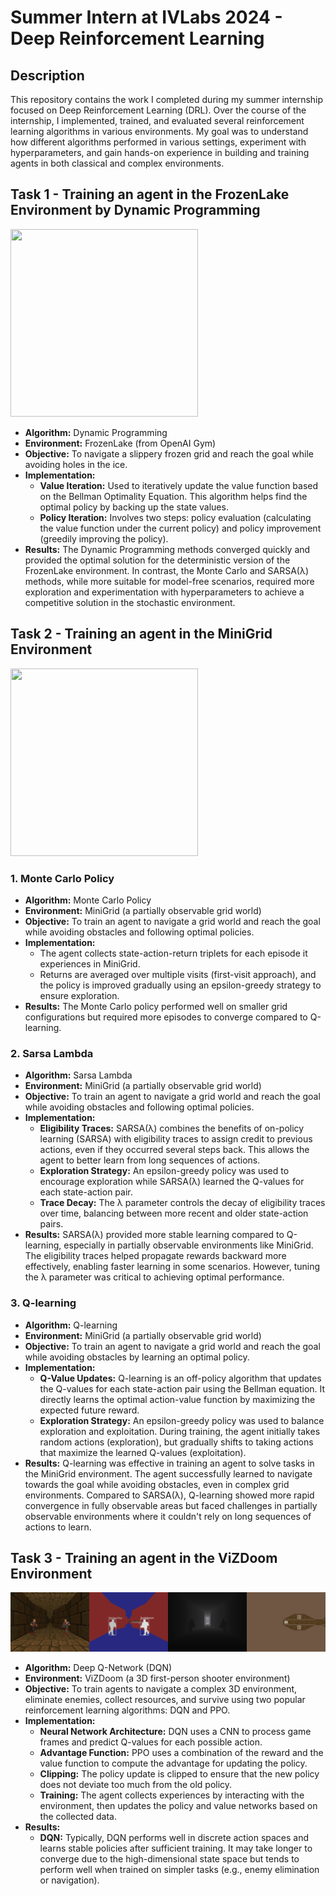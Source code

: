  <h1>Summer Intern at IVLabs 2024 - Deep Reinforcement Learning</h1>

<h2>Description</h2>
<p>This repository contains the work I completed during my summer internship focused on Deep Reinforcement Learning (DRL). Over the course of the internship, I implemented, trained, and evaluated several reinforcement learning algorithms in various environments. My goal was to understand how different algorithms performed in various settings, experiment with hyperparameters, and gain hands-on experience in building and training agents in both classical and complex environments.</p>

<h2>Task 1 - Training an agent in the FrozenLake Environment by Dynamic Programming</h2>
                     <img src="https://gymnasium.farama.org/_images/frozen_lake.gif" height=300px width=300px>
   <ul>
        <li><strong>Algorithm:</strong> Dynamic Programming</li>
        <li><strong>Environment:</strong> FrozenLake (from OpenAI Gym)</li>
        <li><strong>Objective:</strong> To navigate a slippery frozen grid and reach the goal while avoiding holes in the ice.</li>
        <li><strong>Implementation:</strong>
            <ul>
                <li><strong>Value Iteration:</strong> Used to iteratively update the value function based on the Bellman Optimality Equation. This algorithm helps find the optimal policy by backing up the state values.</li>
                <li><strong>Policy Iteration:</strong> Involves two steps: policy evaluation (calculating the value function under the current policy) and policy improvement (greedily improving the policy).</li>
            </ul>
        </li>
        <li><strong>Results:</strong> The Dynamic Programming methods converged quickly and provided the optimal solution for the deterministic version of the FrozenLake environment. In contrast, the Monte Carlo and SARSA(λ) methods, while more suitable for model-free scenarios, required more exploration and experimentation with hyperparameters to achieve a competitive solution in the stochastic environment.</li>
    </ul>

   <h2>Task 2 - Training an agent in the MiniGrid Environment</h2>

<img src="https://minigrid.farama.org/_images/EmptyEnv.gif" height=300px width=300px>
  <h3>1. Monte Carlo Policy</h3>
    <ul>
        <li><strong>Algorithm:</strong> Monte Carlo Policy</li>
        <li><strong>Environment:</strong> MiniGrid (a partially observable grid world)</li>
        <li><strong>Objective:</strong> To train an agent to navigate a grid world and reach the goal while avoiding obstacles and following optimal policies.</li>
        <li><strong>Implementation:</strong> 
            <ul>
                <li>The agent collects state-action-return triplets for each episode it experiences in MiniGrid.</li>
                <li>Returns are averaged over multiple visits (first-visit approach), and the policy is improved gradually using an epsilon-greedy strategy to ensure exploration.</li>
            </ul>
        </li>
        <li><strong>Results:</strong> The Monte Carlo policy performed well on smaller grid configurations but required more episodes to converge compared to Q-learning.</li>
    </ul>

   <h3>2. Sarsa Lambda</h3>
    <ul>
        <li><strong>Algorithm:</strong> Sarsa Lambda</li>
        <li><strong>Environment:</strong> MiniGrid (a partially observable grid world)</li>
        <li><strong>Objective:</strong> To train an agent to navigate a grid world and reach the goal while avoiding obstacles and following optimal policies.</li>
        <li><strong>Implementation:</strong>
            <ul>
                <li><strong>Eligibility Traces:</strong> SARSA(λ) combines the benefits of on-policy learning (SARSA) with eligibility traces to assign credit to previous actions, even if they occurred several steps back. This allows the agent to better learn from long sequences of actions.</li>
                <li><strong>Exploration Strategy:</strong> An epsilon-greedy policy was used to encourage exploration while SARSA(λ) learned the Q-values for each state-action pair.</li>
                <li><strong>Trace Decay:</strong> The λ parameter controls the decay of eligibility traces over time, balancing between more recent and older state-action pairs.</li>
            </ul>
        </li>
        <li><strong>Results:</strong> SARSA(λ) provided more stable learning compared to Q-learning, especially in partially observable environments like MiniGrid. The eligibility traces helped propagate rewards backward more effectively, enabling faster learning in some scenarios. However, tuning the λ parameter was critical to achieving optimal performance.</li>
    </ul>

  <h3>3. Q-learning</h3>
    <ul>
        <li><strong>Algorithm:</strong> Q-learning</li>
        <li><strong>Environment:</strong> MiniGrid (a partially observable grid world)</li>
        <li><strong>Objective:</strong> To train an agent to navigate a grid world and reach the goal while avoiding obstacles by learning an optimal policy.</li>
        <li><strong>Implementation:</strong>
            <ul>
                <li><strong>Q-Value Updates:</strong> Q-learning is an off-policy algorithm that updates the Q-values for each state-action pair using the Bellman equation. It directly learns the optimal action-value function by maximizing the expected future reward.</li>
                <li><strong>Exploration Strategy:</strong> An epsilon-greedy policy was used to balance exploration and exploitation. During training, the agent initially takes random actions (exploration), but gradually shifts to taking actions that maximize the learned Q-values (exploitation).</li>
            </ul>
        </li>
        <li><strong>Results:</strong> Q-learning was effective in training an agent to solve tasks in the MiniGrid environment. The agent successfully learned to navigate towards the goal while avoiding obstacles, even in complex grid environments. Compared to SARSA(λ), Q-learning showed more rapid convergence in fully observable areas but faced challenges in partially observable environments where it couldn't rely on long sequences of actions to learn.</li>
    </ul>

   <h2>Task 3 - Training an agent in the ViZDoom Environment</h2>

   <img src="https://raw.githubusercontent.com/Farama-Foundation/ViZDoom/master/docs/_static/img/vizdoom-demo.gif" >
    <ul>
        <li><strong>Algorithm:</strong> Deep Q-Network (DQN)</li>
        <li><strong>Environment:</strong> ViZDoom (a 3D first-person shooter environment)</li>
        <li><strong>Objective:</strong> To train agents to navigate a complex 3D environment, eliminate enemies, collect resources, and survive using two popular reinforcement learning algorithms: DQN and PPO.</li>
        <li><strong>Implementation:</strong>
            <ul>
                <li><strong>Neural Network Architecture:</strong> DQN uses a CNN to process game frames and predict Q-values for each possible action.</li>
                <li><strong>Advantage Function:</strong> PPO uses a combination of the reward and the value function to compute the advantage for updating the policy.</li>
                <li><strong>Clipping:</strong> The policy update is clipped to ensure that the new policy does not deviate too much from the old policy.</li>
                <li><strong>Training:</strong> The agent collects experiences by interacting with the environment, then updates the policy and value networks based on the collected data.</li>
            </ul>
        </li>
        <li><strong>Results:</strong>
            <ul>
                <li><strong>DQN:</strong> Typically, DQN performs well in discrete action spaces and learns stable policies after sufficient training. It may take longer to converge due to the high-dimensional state space but tends to perform well when trained on simpler tasks (e.g., enemy elimination or navigation).</li>
            </ul>
        </li>
    </ul>

